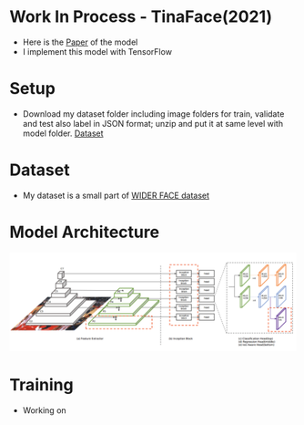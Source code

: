 # Work In Process - TinaFace(2021)
- Here is the [Paper](https://arxiv.org/pdf/2011.13183.pdf) of the model
- I implement this model with TensorFlow


# Setup
- Download my dataset folder including image folders for train, validate and test also label in JSON format; unzip and put it at same level with model folder. [Dataset](https://drive.google.com/file/d/1hOWAulRkNtIqFgtMshI2_8SiE0pHeRwf/view?usp=sharing)


# Dataset
- My dataset is a small part of [WIDER FACE dataset](http://shuoyang1213.me/WIDERFACE/)


# Model Architecture
![image](assets/model.png)


# Training 
- Working on

